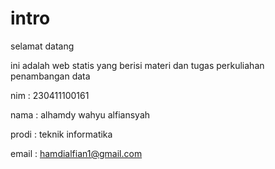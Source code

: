 # intro

selamat datang 

ini adalah web statis yang berisi materi dan tugas perkuliahan penambangan data 


nim : 230411100161

nama : alhamdy wahyu alfiansyah

prodi : teknik informatika 

email : hamdialfian1@gmail.com
